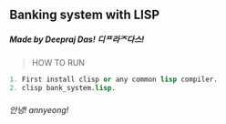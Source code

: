 ## Banking system with LISP
##### Made by Deepraj Das! 디ᄑ라ᄌ다스!
> HOW TO RUN 
```lisp
1. First install clisp or any common lisp compiler.
2. clisp bank_system.lisp.

```
###### 안녕! annyeong!
